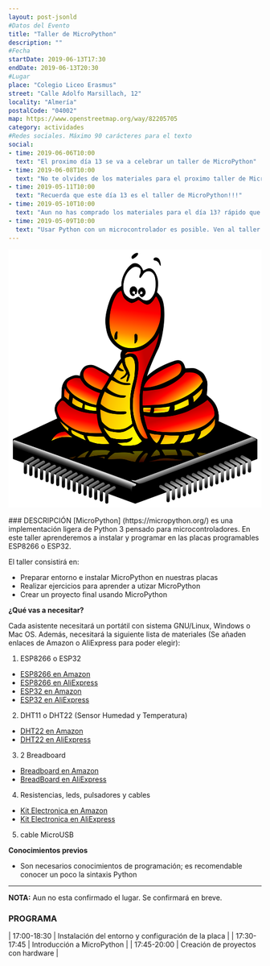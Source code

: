 ```yaml
---
layout: post-jsonld
#Datos del Evento
title: "Taller de MicroPython"
description: ""
#Fecha
startDate: 2019-06-13T17:30
endDate: 2019-06-13T20:30
#Lugar
place: "Colegio Liceo Erasmus"
street: "Calle Adolfo Marsillach, 12"
locality: "Almería"
postalCode: "04002"
map: https://www.openstreetmap.org/way/82205705
category: actividades
#Redes sociales. Máximo 90 carácteres para el texto
social:	
- time: 2019-06-06T10:00
  text: "El proximo día 13 se va a celebrar un taller de MicroPython"
- time: 2019-06-08T10:00
  text: "No te olvides de los materiales para el proximo taller de MicroPython"
- time: 2019-05-11T10:00
  text: "Recuerda que este día 13 es el taller de MicroPython!!!"
- time: 2019-05-10T10:00
  text: "Aun no has comprado los materiales para el día 13? rápido que no llegan!!"
- time: 2019-05-09T10:00
  text: "Usar Python con un microcontrolador es posible. Ven al taller de MicroPython"
---
```

<p align="center">
  <img src="/recursos/upython.png" alt="Python Logo" width="650">
</p>
### DESCRIPCIÓN
[MicroPython] (https://micropython.org/) es una implementación ligera de Python 3 pensado para microcontroladores. En este taller aprenderemos a instalar y programar en las placas programables ESP8266 o ESP32.

El taller consistirá en:

- Preparar entorno  e instalar MicroPython en nuestras placas
- Realizar ejercicios para aprender a utizar MicroPython
- Crear un proyecto final usando MicroPython

**¿Qué vas a necesitar?**

Cada asistente necesitará un portátil con sistema GNU/Linux, Windows o Mac OS. Además, necesitará la siguiente lista de materiales (Se añaden enlaces de Amazon o AliExpress para poder elegir):

1. ESP8266 o ESP32
* [ESP8266 en Amazon](https://amzn.to/2HUtAnK)
* [ESP8266 en AliExpress](https://aliexpi.com/RGO1)
* [ESP32 en Amazon](https://amzn.to/2EQBcWq)
* [ESP32 en AliExpress](https://aliexpi.com/H3J8)

2. DHT11 o DHT22 (Sensor Humedad y Temperatura)
* [DHT22 en Amazon](https://amzn.to/2EOKAd1)
* [DHT22 en AliExpress](https://aliexpi.com/Ksnp)

3. 2 Breadboard
* [Breadboard en Amazon](https://amzn.to/2KsfcEQ)
* [BreadBoard en AliExpress](https://aliexpi.com/8B53)

4. Resistencias, leds, pulsadores y cables
* [Kit Electronica en Amazon](https://amzn.to/315myEg)
* [Kit Electronica en AliExpress](https://aliexpi.com/CwdM)

5. cable MicroUSB 



**Conocimientos previos**

- Son necesarios conocimientos de programación; es recomendable conocer un poco la sintaxis Python

---

**NOTA:** Aun no esta confirmado el lugar. Se confirmará en breve.

### PROGRAMA


| 17:00-18:30   | Instalación del entorno y configuración de la placa |
| 17:30-17:45   | Introducción a MicroPython |
| 17:45-20:00 	| Creación de proyectos con hardware |





